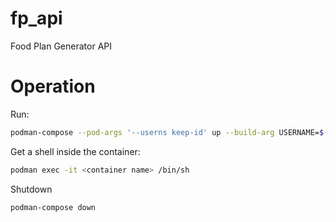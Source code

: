 # fp_api
Food Plan Generator API

# Operation

Run:
```sh
podman-compose --pod-args '--userns keep-id' up --build-arg USERNAME=$(id -un) --build-arg GROUPNAME=$(id -gn) --build-arg USERID=$(id -u) --build-arg GROUPID=$(id -g)
```

Get a shell inside the container:

```sh
podman exec -it <container name> /bin/sh
```

Shutdown
```sh
podman-compose down
```
